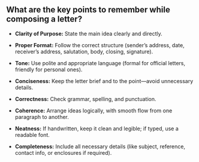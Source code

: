 ## What are the key points to remember while composing a letter?

* **Clarity of Purpose:** State the main idea clearly and directly.

* **Proper Format:** Follow the correct structure (sender’s address, date, receiver’s address, salutation, body, closing, signature).

* **Tone:** Use polite and appropriate language (formal for official letters, friendly for personal ones).

* **Conciseness:** Keep the letter brief and to the point—avoid unnecessary details.

* **Correctness:** Check grammar, spelling, and punctuation.

* **Coherence:** Arrange ideas logically, with smooth flow from one paragraph to another.

* **Neatness:** If handwritten, keep it clean and legible; if typed, use a readable font.

* **Completeness:** Include all necessary details (like subject, reference, contact info, or enclosures if required).